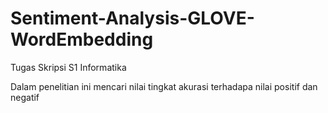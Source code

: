# Sentiment-Analysis-GLOVE-WordEmbedding

Tugas Skripsi S1 Informatika

Dalam penelitian ini mencari nilai tingkat akurasi terhadapa nilai positif 
dan negatif
